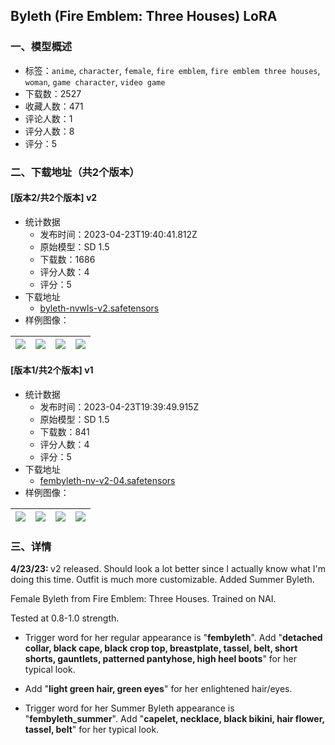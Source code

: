 ## Byleth (Fire Emblem: Three Houses) LoRA
### 一、模型概述

- 标签：`anime`, `character`, `female`, `fire emblem`, `fire emblem three houses`, `woman`, `game character`, `video game`
- 下载数：2527
- 收藏人数：471
- 评论人数：1
- 评分人数：8
- 评分：5

### 二、下载地址（共2个版本）

#### [版本2/共2个版本] v2

- 统计数据
  - 发布时间：2023-04-23T19:40:41.812Z
  - 原始模型：SD 1.5
  - 下载数：1686
  - 评分人数：4
  - 评分：5
- 下载地址
  - [byleth-nvwls-v2.safetensors](https://civitai.com/api/download/models/53482)
- 样例图像：

| <img src="https://image.civitai.com/xG1nkqKTMzGDvpLrqFT7WA/1479c0c4-43a7-4726-2dc2-0bba75386200/width=450/578111.jpeg" /> | <img src="https://image.civitai.com/xG1nkqKTMzGDvpLrqFT7WA/1b6fcb65-dbb5-4406-8274-1a0abca21700/width=450/578109.jpeg" /> | <img src="https://image.civitai.com/xG1nkqKTMzGDvpLrqFT7WA/40ecbce8-1dbe-4b74-67d0-909ee486f400/width=450/578115.jpeg" /> | <img src="https://image.civitai.com/xG1nkqKTMzGDvpLrqFT7WA/9173cc97-258e-4b9d-876a-d82291e6f900/width=450/578108.jpeg" /> |
| ---- | ---- | ---- | ---- |

#### [版本1/共2个版本] v1

- 统计数据
  - 发布时间：2023-04-23T19:39:49.915Z
  - 原始模型：SD 1.5
  - 下载数：841
  - 评分人数：4
  - 评分：5
- 下载地址
  - [fembyleth-nv-v2-04.safetensors](https://civitai.com/api/download/models/22846)
- 样例图像：

| <img src="https://image.civitai.com/xG1nkqKTMzGDvpLrqFT7WA/f10d9a0a-f66c-4a28-4102-547f1ee5a400/width=450/247074.jpeg" /> | <img src="https://image.civitai.com/xG1nkqKTMzGDvpLrqFT7WA/40c422f8-dd4a-4fb5-2170-d5f4774ace00/width=450/247080.jpeg" /> | <img src="https://image.civitai.com/xG1nkqKTMzGDvpLrqFT7WA/98086929-8b74-438b-4970-5b103a790a00/width=450/247079.jpeg" /> | <img src="https://image.civitai.com/xG1nkqKTMzGDvpLrqFT7WA/991629ac-2e15-4ccd-d404-c99a72718200/width=450/247081.jpeg" /> |
| ---- | ---- | ---- | ---- |


### 三、详情
<p><strong>4/23/23: </strong>v2 released. Should look a lot better since I actually know what I'm doing this time. Outfit is much more customizable. Added Summer Byleth.</p><p>Female Byleth from Fire Emblem: Three Houses. Trained on NAI.</p><p>Tested at 0.8-1.0 strength.</p><ul><li><p>Trigger word for her regular appearance is "<strong>fembyleth</strong>". Add "<strong>detached collar, black cape, black crop top, breastplate, tassel, belt, short shorts, gauntlets, patterned pantyhose, high heel boots</strong>" for her typical look.</p></li><li><p>Add "<strong>light green hair, green eyes</strong>" for her enlightened hair/eyes.</p></li><li><p>Trigger word for her Summer Byleth appearance is "<strong>fembyleth_summer</strong>". Add "<strong>capelet, necklace, black bikini, hair flower, tassel, belt</strong>" for her typical look.</p></li></ul>